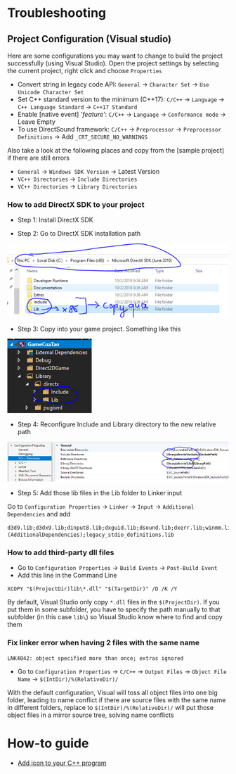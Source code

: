 # Troubleshooting

## Project Configuration (Visual studio)

Here are some configurations you may want to change to build the project successfully (using Visual Studio).
Open the project settings by selecting the current project, right click and choose `Properties`

-  Convert string in legacy code API: `General` -> `Character Set` -> `Use Unicode Character Set`
-  Set C++ standard version to the minimum (C++17): `C/C++` -> `Language` -> `C++ Language Standard` -> `C++17 Standard`
-  Enable [native event] _'feature'_: `C/C++` -> `Language` -> `Conformance mode` -> Leave Empty
-  To use DirectSound framework: `C/C++` -> `Preprocessor` -> `Preprocessor Definitions` -> Add `_CRT_SECURE_NO_WARNINGS`

Also take a look at the following places and copy from the [sample project] if
there are still errors

-  `General` -> `Windows SDK Version` -> Latest Version
-  `VC++ Directories` -> `Include Directories`
-  `VC++ Directories` -> `Library Directories`

### How to add DirectX SDK to your project

-  Step 1: Install DirectX SDK

-  Step 2: Go to DirectX SDK installation path

![DirectX_SDK_Path](images/DirectX_SDK_Path.png)

-  Step 3: Copy into your game project. Something like this

![SlnTree](images/SlnTree.png)

-  Step 4: Reconfigure Include and Library directory to the new relative path

![Include_Header_And_Lib](images/Include_Header_And_Lib.png)

-  Step 5: Add those lib files in the Lib folder to Linker input

Go to `Configuration Properties` -> `Linker` -> `Input` -> `Additional Dependencies` and add

```
d3d9.lib;d3dx9.lib;dinput8.lib;dxguid.lib;dsound.lib;dxerr.lib;winmm.lib;%(AdditionalDependencies);legacy_stdio_definitions.lib
```

### How to add third-party dll files

-  Go to `Configuration Properties` -> `Build Events` -> `Post-Build Event`
-  Add this line in the Command Line

```
XCOPY "$(ProjectDir)lib\*.dll" "$(TargetDir)" /D /K /Y
```

By default, Visual Studio only copy `*.dll` files in the `$(ProjectDir)`. If you put
them in some subfolder, you have to specify the path manually to that subfolder
(in this case `lib\`) so Visual Studio know where to find and copy them

### Fix linker error when having 2 files with the same name

```
LNK4042: object specified more than once; extras ignored
```

-  Go to `Configuration Properties` -> `C/C++` -> `Output Files` -> `Object File Name` -> `$(IntDir)/%(RelativeDir)/`

With the default configuration, Visual will toss all object files into one big folder, leading to name conflict if there are source files with the same name in different folders, replace to `$(IntDir)/%(RelativeDir)/` will put those object files in a mirror source tree, solving name conflicts

# How-to guide

* [Add icon to your C++ program](https://stackoverflow.com/a/26130514/9449426)
